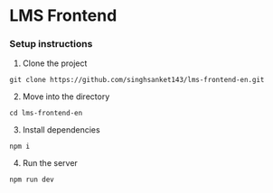 # LMS Frontend

### Setup instructions
1. Clone the project
```
git clone https://github.com/singhsanket143/lms-frontend-en.git
```
2. Move into the directory
```
cd lms-frontend-en
```
3. Install dependencies
```
npm i
```
4. Run the server
```
npm run dev
```